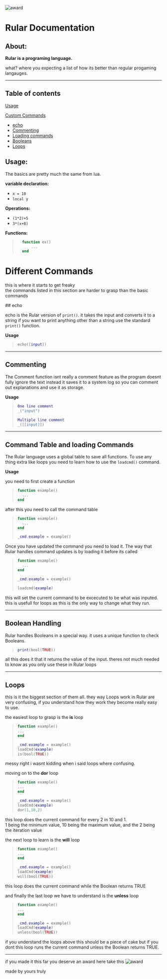 ![award](images/rular.png)
# Rular Documentation

## About:
**Rular is a programing language.** 

what? where you expecting a list of how its better than regular progaming langauges.

---

## Table of contents

[Usage](#l1)

[Custom Commands](#l2)

+ [echo](#il1)
+ [Commenting](#il2)
+ [Loading commands](#il3)
+ [Booleans](#il4)
+ [Loops](#il5)


## <a name="l1">Usage:</a>

The basics are pretty much the same from lua.

**variable declaration:** 
+ `x = 10`
+ `local y`

**Operations:**
+ `(1*2)+5`
+ `3*(x+8)`

**Functions:**
>```lua
>	function ex()
>		...
>	end
>```

# <a name="l2">Different Commands</a>

this is where it starts to get freaky  
the commands listed in this section are harder to grasp than the basic commands

<a name="il1">## echo</a>

echo is the Rular version of `print()`. it takes the input and converts it to a string if you want to print anything other than a string use the standard `print()` function.

**Usage**
>```lua
>echo([input])
>```

---

## <a name="il2"> Commenting</a>

The Comment function isnt really a comment feature as the program doesnt fully ignore the text instead it saves it to a system log so you can comment out explanations and use it as storage.

**Usage**
>```lua
>One line comment
>_("input")
>
>Multiple line comment
>_([[input]])
>```

---

## <a name="il3">Command Table and loading Commands </a>

The Rular language uses a global table to save all functions. To use any thing extra like loops you need to learn how to use the `loadcmd()` command.

**Usage**

you need to first create a function
>```lua
>function example()
>	...
>end
>```

after this you need to call the command table 

>```lua
>function example()
>	...
>end
>
>_cmd.example = example()
>```

Once you have updated the command you need to load it. The way that Rular handles command updates is by loading it before its called

>```lua
>function example()
>	...
>end
>
>_cmd.example = example()
>
>loadcmd(example)
>```

this will set the current command to be excecuted to be what was inputed. this is usefull for loops as this is the only way to change what they run.

---

## <a name="il4">Boolean Handling</a>

Rular handles Booleans in a special way. it uses a unique function to check Booleans.

>```lua
>print(bool(TRUE))
>```

all this does it that it returns the value of the input. theres not much needed to know as you only use these in Rular loops

---

## <a name="il5">Loops</a>

this is it the biggest section of them all. they way Loops work in Rular are very confusing, if you understand how they work they become really easy to use.

the easiest loop to grasp is the **is** loop
>```lua
>function example()
>...
>end
>
>_cmd.example = example()
>loadCmd(example)
>is(bool(TRUE))
>```

messy right i wasnt kidding when i said loops where confusing.

moving on to the **dor** loop
>```lua
>function example()
>...
>end
>
>_cmd.example = example()
>loadCmd(example)
>dor(1,10,2)
>```

this loop does the current command for every 2 in 10 and 1.  
1 being the minimum value, 10 being the maximum value, and the 2 being the iteration value

the next loop to learn is the **will** loop

>```lua
>function example()
>...
>end
>
>_cmd.example = example()
>loadCmd(example)
>will(bool(TRUE))
>```

this loop does the current command while the Boolean returns TRUE

and finally the last loop we have to understand is the **unless** loop

>```lua
>function example()
>...
>end
>
>_cmd.example = example()
>loadCmd(example)
>unless(bool(TRUE))
>```

if you understand the loops above this should be a piece of cake but if you dont this loop runs the current command unless the Boolean returns TRUE.

---

if you made it this far you deserve an award here take this
![award](images/award.png)

made by yours truly
